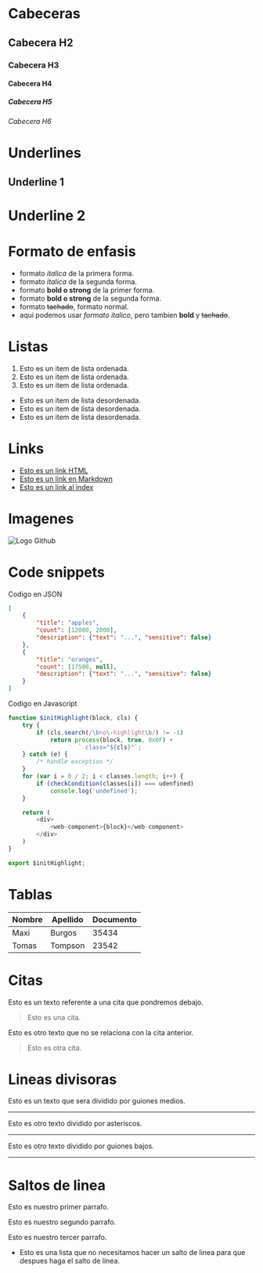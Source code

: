 # Cabeceras
## Cabecera H2
### Cabecera H3
#### Cabecera H4
##### Cabecera H5
###### Cabecera H6


# Underlines
Underline 1 
-----------
Underline 2
===========

# Formato de enfasis
- formato *italica* de la primera forma.
- formato _italica_ de la segunda forma.
- formato **bold o strong** de la primer forma.
- formato __bold o strong__ de la segunda forma.
- formato ~~tachado~~, formato normal.
- aqui podemos usar *formato italico*, pero tambien **bold** y ~~tachado~~. 

# Listas
1. Esto es un item de lista ordenada.
2. Esto es un item de lista ordenada.
3. Esto es un item de lista ordenada.
- Esto es un item de lista desordenada.
- Esto es un item de lista desordenada.
- Esto es un item de lista desordenada.

# Links
- <a href="http://google.com">Esto es un link HTML</a>
- [Esto es un link en Markdown](http://www.google.com)
- [Esto es un link al index](index.html)

# Imagenes
![Logo Github](https://www.pngarts.com/files/8/Github-Logo-Transparent-Background-PNG.png)

# Code snippets
Codigo en JSON
```JSON
[
	{
		"title": "apples",
		"count": [12000, 2000],
		"description": {"text": "...", "sensitive": false}
	},
	{
		"title": "oranges",
		"count": [17500, null],
		"description": {"text": "...", "sensitive": false}
	}
]
```

Codigo en Javascript
```Javascript
function $initHighlight(block, cls) {
	try {
		if (cls.search(/\bno\-highlight\b/) != -1)
			return process(block, true, 0x0F) +
					` class="${cls}"`;
	} catch (e) {
		/* handle exception */
	}
	for (var i = 0 / 2; i < classes.length; i++) {
		if (checkCondition(classes[i]) === udenfined)
			console.log('undefined');
	}

	return (
		<div>
			<web-component>{block}</web-component>
		</div>
	)
}

export $initHighlight;
```

# Tablas
|  Nombre | Apellido | Documento |
| ------- | -------- | --------- |
| Maxi | Burgos | 35434 |
| Tomas | Tompson | 23542 |

# Citas
Esto es un texto referente a una cita que pondremos debajo.
> Esto es una cita.

Esto es otro texto que no se relaciona con la cita anterior.
> Esto es otra cita.

# Lineas divisoras
Esto es un texto que sera dividido por guiones medios.

---
Esto es otro texto dividido por asteriscos.

***
Esto es otro texto dividido por guiones bajos.

___

# Saltos de linea
Esto es nuestro primer parrafo.

Esto es nuestro segundo parrafo.

Esto es nuestro tercer parrafo.
- Esto es una lista que no necesitamos hacer un salto de linea para que despues haga el salto de linea.